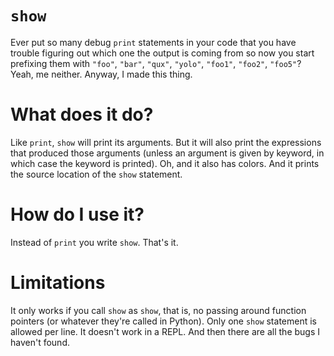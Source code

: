 # `show`

Ever put so many debug `print` statements in your code that you have trouble
figuring out which one the output is coming from so now you start prefixing them
with `"foo"`, `"bar"`, `"qux"`, `"yolo"`, `"foo1"`, `"foo2"`, `"foo5"`?  Yeah,
me neither.  Anyway, I made this thing.

# What does it do?

Like `print`, `show` will print its arguments.  But it will also print the
expressions that produced those arguments (unless an argument is given by
keyword, in which case the keyword is printed).  Oh, and it also has colors.
And it prints the source location of the `show` statement.

# How do I use it?

Instead of `print` you write `show`.  That's it.

# Limitations

It only works if you call `show` as `show`, that is, no passing around function
pointers (or whatever they're called in Python).  Only one `show` statement is
allowed per line.  It doesn't work in a REPL.  And then there are all the bugs I
haven't found.


